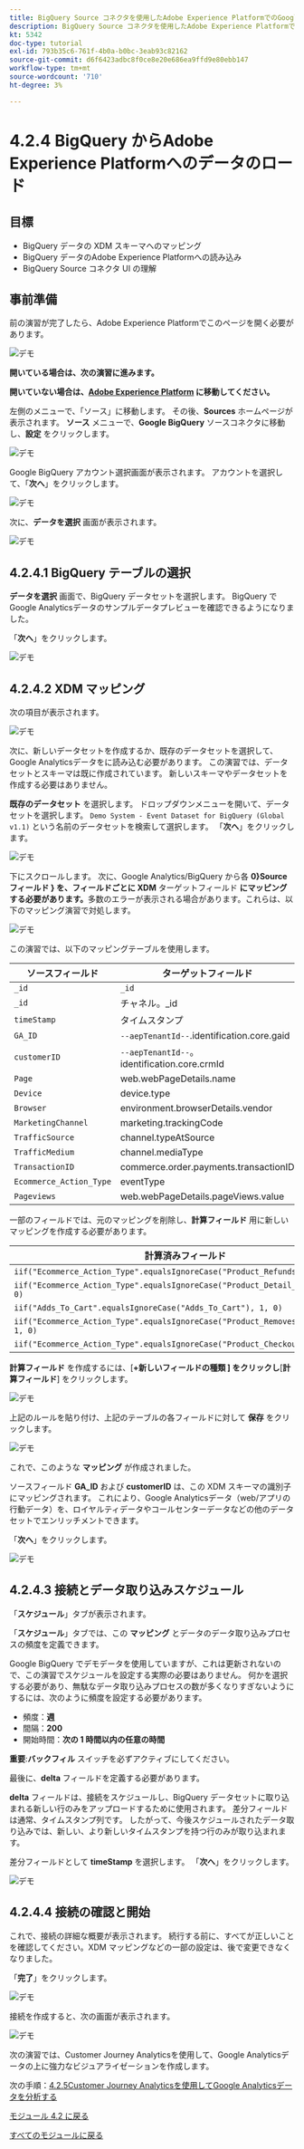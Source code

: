 ```yaml
---
title: BigQuery Source コネクタを使用したAdobe Experience PlatformでのGoogle Analyticsデータの取り込みと分析 – BigQuery からAdobe Experience Platformへのデータの読み込み
description: BigQuery Source コネクタを使用したAdobe Experience PlatformでのGoogle Analyticsデータの取り込みと分析 – BigQuery からAdobe Experience Platformへのデータの読み込み
kt: 5342
doc-type: tutorial
exl-id: 793b35c6-761f-4b0a-b0bc-3eab93c82162
source-git-commit: d6f6423adbc8f0ce8e20e686ea9ffd9e80ebb147
workflow-type: tm+mt
source-wordcount: '710'
ht-degree: 3%

---
```


# 4.2.4 BigQuery からAdobe Experience Platformへのデータのロード

## 目標

- BigQuery データの XDM スキーマへのマッピング
- BigQuery データのAdobe Experience Platformへの読み込み
- BigQuery Source コネクタ UI の理解

## 事前準備

前の演習が完了したら、Adobe Experience Platformでこのページを開く必要があります。

![ デモ ](./images/datasets.png)

**開いている場合は、次の演習に進みます。**

**開いていない場合は、[Adobe Experience Platform](https://experience.adobe.com/platform/home) に移動してください。**

左側のメニューで、「ソース」に移動します。 その後、**Sources** ホームページが表示されます。 **ソース** メニューで、**Google BigQuery** ソースコネクタに移動し、**設定** をクリックします。

![ デモ ](./images/sourceshome.png)

Google BigQuery アカウント選択画面が表示されます。 アカウントを選択して、「**次へ**」をクリックします。

![ デモ ](./images/0c.png)

次に、**データを選択** 画面が表示されます。

![ デモ ](./images/datasets.png)

## 4.2.4.1 BigQuery テーブルの選択

**データを選択** 画面で、BigQuery データセットを選択します。 BigQuery でGoogle Analyticsデータのサンプルデータプレビューを確認できるようになりました。

「**次へ**」をクリックします。

![ デモ ](./images/datasets1.png)

## 4.2.4.2 XDM マッピング

次の項目が表示されます。

![ デモ ](./images/xdm4a.png)

次に、新しいデータセットを作成するか、既存のデータセットを選択して、Google Analyticsデータをに読み込む必要があります。 この演習では、データセットとスキーマは既に作成されています。 新しいスキーマやデータセットを作成する必要はありません。

**既存のデータセット** を選択します。 ドロップダウンメニューを開いて、データセットを選択します。 `Demo System - Event Dataset for BigQuery (Global v1.1)` という名前のデータセットを検索して選択します。 「**次へ**」をクリックします。

![ デモ ](./images/xdm6.png)

下にスクロールします。 次に、Google Analytics/BigQuery から各 **0}Source フィールド } を、フィールドごとに XDM** ターゲットフィールド **にマッピングする必要があります。**&#x200B;多数のエラーが表示される場合があります。これらは、以下のマッピング演習で対処します。

![ デモ ](./images/xdm8.png)

この演習では、以下のマッピングテーブルを使用します。

| ソースフィールド | ターゲットフィールド |
| ----------------- |-------------| 
| `_id` | `_id` |
| `_id` | チャネル。_id |
| `timeStamp` | タイムスタンプ |
| `GA_ID` | ``--aepTenantId--``.identification.core.gaid |
| `customerID` | ``--aepTenantId--``。identification.core.crmId |
| `Page` | web.webPageDetails.name |
| `Device` | device.type |
| `Browser` | environment.browserDetails.vendor |
| `MarketingChannel` | marketing.trackingCode |
| `TrafficSource` | channel.typeAtSource |
| `TrafficMedium` | channel.mediaType |
| `TransactionID` | commerce.order.payments.transactionID |
| `Ecommerce_Action_Type` | eventType |
| `Pageviews` | web.webPageDetails.pageViews.value |


一部のフィールドでは、元のマッピングを削除し、**計算フィールド** 用に新しいマッピングを作成する必要があります。

| 計算済みフィールド | ターゲットフィールド |
| ----------------- |-------------| 
| `iif("Ecommerce_Action_Type".equalsIgnoreCase("Product_Refunds"), 1, 0)` | commerce.purchases.value |
| `iif("Ecommerce_Action_Type".equalsIgnoreCase("Product_Detail_Views"), 1, 0)` | commerce.productViews.value |
| `iif("Adds_To_Cart".equalsIgnoreCase("Adds_To_Cart"), 1, 0)` | commerce.productListAdds.value |
| `iif("Ecommerce_Action_Type".equalsIgnoreCase("Product_Removes_From_Cart"), 1, 0)` | commerce.productListRemovals.value |
| `iif("Ecommerce_Action_Type".equalsIgnoreCase("Product_Checkouts"), 1, 0)` | commerce.checkouts.value |

**計算フィールド** を作成するには、[**+新しいフィールドの種類 ] をクリックし**[**計算フィールド**] をクリックします。

![ デモ ](./images/xdm8a.png)

上記のルールを貼り付け、上記のテーブルの各フィールドに対して **保存** をクリックします。

![ デモ ](./images/xdm8b.png)

これで、このような **マッピング** が作成されました。

ソースフィールド **GA_ID** および **customerID** は、この XDM スキーマの識別子にマッピングされます。 これにより、Google Analyticsデータ（web/アプリの行動データ）を、ロイヤルティデータやコールセンターデータなどの他のデータセットでエンリッチメントできます。

「**次へ**」をクリックします。

![ デモ ](./images/xdm34.png)

## 4.2.4.3 接続とデータ取り込みスケジュール

「**スケジュール**」タブが表示されます。

「**スケジュール**」タブでは、この **マッピング** とデータのデータ取り込みプロセスの頻度を定義できます。

Google BigQuery でデモデータを使用していますが、これは更新されないので、この演習でスケジュールを設定する実際の必要はありません。 何かを選択する必要があり、無駄なデータ取り込みプロセスの数が多くなりすぎないようにするには、次のように頻度を設定する必要があります。

- 頻度：**週**
- 間隔：**200**
- 開始時間：**次の 1 時間以内の任意の時間**

**重要**:**バックフィル** スイッチを必ずアクティブにしてください。

最後に、**delta** フィールドを定義する必要があります。

**delta** フィールドは、接続をスケジュールし、BigQuery データセットに取り込まれる新しい行のみをアップロードするために使用されます。 差分フィールドは通常、タイムスタンプ列です。 したがって、今後スケジュールされたデータ取り込みでは、新しい、より新しいタイムスタンプを持つ行のみが取り込まれます。

差分フィールドとして **timeStamp** を選択します。
「**次へ**」をクリックします。

![ デモ ](./images/ex437.png)

## 4.2.4.4 接続の確認と開始

これで、接続の詳細な概要が表示されます。 続行する前に、すべてが正しいことを確認してください。XDM マッピングなどの一部の設定は、後で変更できなくなりました。

「**完了**」をクリックします。

![ デモ ](./images/xdm46.png)

接続を作成すると、次の画面が表示されます。

![ デモ ](./images/xdm48.png)

次の演習では、Customer Journey Analyticsを使用して、Google Analyticsデータの上に強力なビジュアライゼーションを作成します。

次の手順：[4.2.5Customer Journey Analyticsを使用してGoogle Analyticsデータを分析する ](./ex5.md)

[モジュール 4.2 に戻る](./customer-journey-analytics-bigquery-gcp.md)

[すべてのモジュールに戻る](./../../../overview.md)
